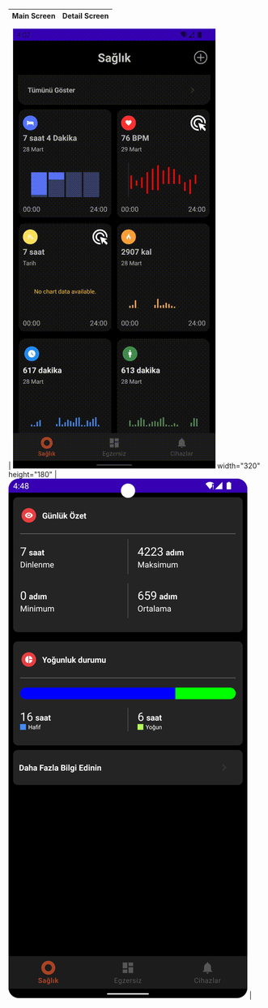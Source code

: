 <div id="top"></div>
 
| Main Screen | Detail Screen |
|:-:|:-:|

| ![1](images/main_screen.gif) width="320" height="180" | ![2](images/detail_screen.png) |
